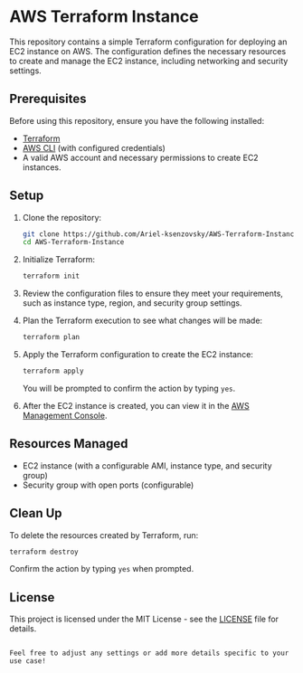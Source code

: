 # AWS Terraform Instance

This repository contains a simple Terraform configuration for deploying an EC2 instance on AWS. The configuration defines the necessary resources to create and manage the EC2 instance, including networking and security settings.

## Prerequisites

Before using this repository, ensure you have the following installed:

- [Terraform](https://www.terraform.io/downloads.html)
- [AWS CLI](https://aws.amazon.com/cli/) (with configured credentials)
- A valid AWS account and necessary permissions to create EC2 instances.

## Setup

1. Clone the repository:

   ```bash
   git clone https://github.com/Ariel-ksenzovsky/AWS-Terraform-Instance.git
   cd AWS-Terraform-Instance
   ```

2. Initialize Terraform:

   ```bash
   terraform init
   ```

3. Review the configuration files to ensure they meet your requirements, such as instance type, region, and security group settings.

4. Plan the Terraform execution to see what changes will be made:

   ```bash
   terraform plan
   ```

5. Apply the Terraform configuration to create the EC2 instance:

   ```bash
   terraform apply
   ```

   You will be prompted to confirm the action by typing `yes`.

6. After the EC2 instance is created, you can view it in the [AWS Management Console](https://aws.amazon.com/console/).

## Resources Managed

- EC2 instance (with a configurable AMI, instance type, and security group)
- Security group with open ports (configurable)

## Clean Up

To delete the resources created by Terraform, run:

```bash
terraform destroy
```

Confirm the action by typing `yes` when prompted.

## License

This project is licensed under the MIT License - see the [LICENSE](LICENSE) file for details.
```

Feel free to adjust any settings or add more details specific to your use case!